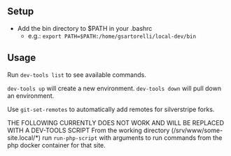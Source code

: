 ## Setup
- Add the bin directory to $PATH in your .bashrc
  - e.g.: `export PATH=$PATH:/home/gsartorelli/local-dev/bin`

## Usage
Run `dev-tools list` to see available commands.

`dev-tools up` will create a new environment.
`dev-tools down` will pull down an environment.

Use `git-set-remotes` to automatically add remotes for silverstripe forks.

THE FOLLOWING CURRENTLY DOES NOT WORK AND WILL BE REPLACED WITH A DEV-TOOLS SCRIPT
From the working directory (/srv/www/some-site.local/*) run `run-php-script` with arguments to run commands from the php docker container for that site.

